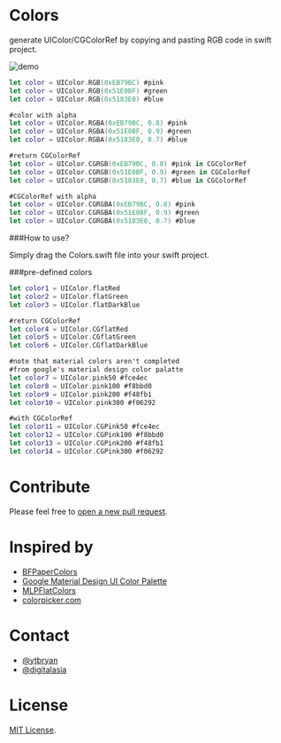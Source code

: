 Colors
===========
generate UIColor/CGColorRef by copying and pasting RGB code in swift project.

![demo](gif/demo.gif)

```swift
let color = UIColor.RGB(0xEB79BC) #pink
let color = UIColor.RGB(0x51E0BF) #green
let color = UIColor.RGB(0x5183E0) #blue

#color with alpha
let color = UIColor.RGBA(0xEB79BC, 0.8) #pink
let color = UIColor.RGBA(0x51E0BF, 0.9) #green
let color = UIColor.RGBA(0x5183E0, 0.7) #blue

#return CGColorRef
let color = UIColor.CGRGB(0xEB79BC, 0.8) #pink in CGColorRef
let color = UIColor.CGRGB(0x51E0BF, 0.9) #green in CGColorRef
let color = UIColor.CGRGB(0x5183E0, 0.7) #blue in CGColorRef

#CGColorRef with alpha
let color = UIColor.CGRGBA(0xEB79BC, 0.8) #pink
let color = UIColor.CGRGBA(0x51E0BF, 0.9) #green
let color = UIColor.CGRGBA(0x5183E0, 0.7) #blue
```
###How to use?

Simply drag the Colors.swift file into your swift project.

###pre-defined colors

```swift
let color1 = UIColor.flatRed
let color2 = UIColor.flatGreen
let color3 = UIColor.flatDarkBlue

#return CGColorRef
let color4 = UIColor.CGflatRed
let color5 = UIColor.CGflatGreen
let color6 = UIColor.CGflatDarkBlue

#note that material colors aren't completed
#from google's material design color palatte
let color7 = UIColor.pink50 #fce4ec
let color8 = UIColor.pink100 #f8bbd0
let color9 = UIColor.pink200 #f48fb1
let color10 = UIColor.pink300 #f06292

#with CGColorRef
let color11 = UIColor.CGPink50 #fce4ec
let color12 = UIColor.CGPink100 #f8bbd0
let color13 = UIColor.CGPink200 #f48fb1
let color14 = UIColor.CGPink300 #f06292


```

Contribute
==========
Please feel free to [open a new pull request](https://github.com/ytbryan/colors/pulls).

Inspired by
==========
- [BFPaperColors](https://github.com/bfeher/BFPaperColors)
- [Google Material Design UI Color Palette](http://www.google.com/design/spec/style/color.html)
- [MLPFlatColors](https://github.com/EddyBorja/UIColor-MLPFlatColors)
- [colorpicker.com](http://colorpicker.com)

Contact
=======
- [@ytbryan](http://twitter.com/ytbryan)
- [@digitalasia](http://github.com/digitalasia)

License
=======
[MIT License](http://www.opensource.org/licenses/MIT).
